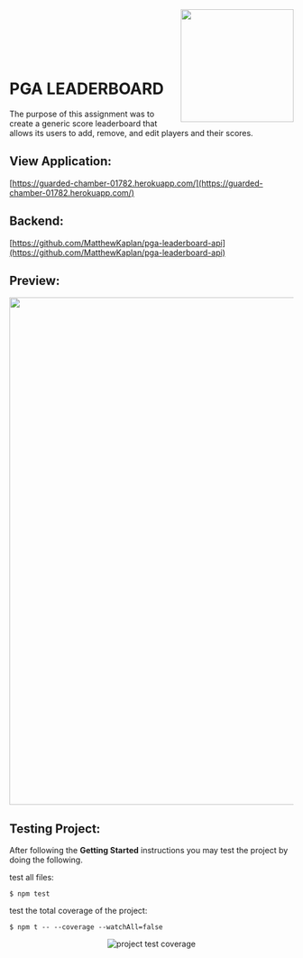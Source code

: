 <img align="right" src="https://i.imgur.com/Woohrez.png" width="200" height="200" />
<br /><br /><br /><br /><br />

# PGA LEADERBOARD

The purpose of this assignment was to create a generic score leaderboard that allows its users to add, remove, and edit players and their scores. 

## View Application:

[https://guarded-chamber-01782.herokuapp.com/](https://guarded-chamber-01782.herokuapp.com/)

## Backend:

[https://github.com/MatthewKaplan/pga-leaderboard-api](https://github.com/MatthewKaplan/pga-leaderboard-api)

## Preview:

<img src="https://i.imgur.com/6rpavSY.jpg" width="900" />

## Testing Project:

After following the <b>Getting Started</b> instructions you may test the project by doing the following.

test all files:

```
$ npm test
```

test the total coverage of the project:

```
$ npm t -- --coverage --watchAll=false
```
<p align="center">
  <img src="https://i.imgur.com/rh4qydW.png" alt="project test coverage">
</p>